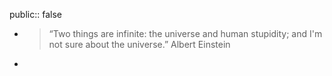 public:: false

- > “Two things are infinite: the universe and human stupidity; and I'm not sure about the universe.” Albert Einstein
-
